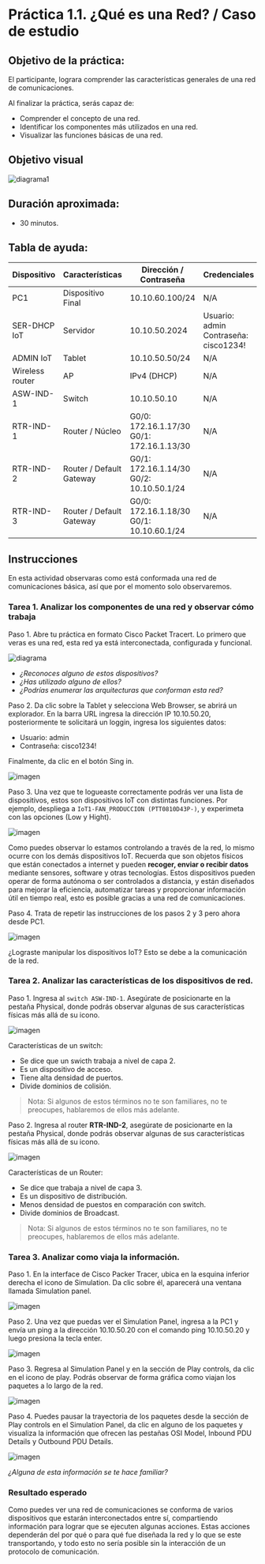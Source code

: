 # Práctica 1.1. ¿Qué es una Red? / Caso de estudio

## Objetivo de la práctica:
El participante, lograra comprender las características generales de una red de comunicaciones.  

Al finalizar la práctica, serás capaz de: 

- Comprender el concepto de una red.  
- Identificar los componentes más utilizados en una red. 
- Visualizar las funciones básicas de una red.  

## Objetivo visual 

![diagrama1](../Imagenes/Práctica1/1.png)

## Duración aproximada:
- 30 minutos.

## Tabla de ayuda:

| Dispositivo     | Características        | Dirección / Contraseña                              | Credenciales                            |
|-----------------|------------------------|-----------------------------------------------------|-----------------------------------------|
| PC1             | Dispositivo Final      | 10.10.60.100/24                                     | N/A                                     |
| SER-DHCP IoT    | Servidor               | 10.10.50.2024                                       | Usuario: admin<br>Contraseña: cisco1234! |
| ADMIN IoT       | Tablet                 | 10.10.50.50/24                                      | N/A                                     |
| Wireless router | AP                     | IPv4 (DHCP)                                         | N/A                                     |
| ASW-IND-1       | Switch                 | 10.10.50.10                                         | N/A                                     |
| RTR-IND-1       | Router / Núcleo        | G0/0: 172.16.1.17/30<br>G0/1: 172.16.1.13/30         | N/A                                     |
| RTR-IND-2       | Router / Default Gateway | G0/1: 172.16.1.14/30<br>G0/2: 10.10.50.1/24        | N/A                                     |
| RTR-IND-3       | Router / Default Gateway | G0/0: 172.16.1.18/30<br>G0/1: 10.10.60.1/24                               | N/A                                     |


## Instrucciones 

En esta actividad observaras como está conformada una red de comunicaciones básica, así que por el momento solo observaremos.

### Tarea 1. Analizar los componentes de una red y observar cómo trabaja 

Paso 1. Abre tu práctica en formato Cisco Packet Tracert. Lo primero que veras es una red, esta red ya está interconectada, configurada y funcional.

![diagrama](../Imagenes/Práctica1/2.png)

- *¿Reconoces alguno de estos dispositivos?*  
- *¿Has utilizado alguno de ellos?*  
- *¿Podrías enumerar las arquitecturas que conforman esta red?*

Paso 2. Da clic sobre la Tablet y selecciona Web Browser, se abrirá un explorador. En la barra URL ingresa la  dirección IP 10.10.50.20, posteriormente te solicitará un loggin, ingresa los siguientes datos:

- Usuario: admin
- Contraseña: cisco1234!

Finalmente, da clic en el botón Sing in.

![imagen](../Imagenes/Práctica1/3.png)

Paso 3. Una vez que te logueaste correctamente podrás ver una lista de dispositivos, estos son dispositivos IoT con distintas funciones. Por ejemplo, despliega a `IoT1-FAN_PRODUCCION (PTT0810D43P-)`, y experimeta con las opciones (Low y Hight).

![imagen](../Imagenes/Práctica1/4.png)

Como puedes observar lo estamos controlando a través de la red, lo mismo ocurre con los demás dispositivos IoT. Recuerda que son objetos físicos que están conectados a internet y pueden **recoger, enviar o recibir datos** mediante sensores, software y otras tecnologías. 
Estos dispositivos pueden operar de forma autónoma o ser controlados a distancia, y están diseñados para mejorar la eficiencia, automatizar tareas y proporcionar información útil en tiempo real, esto es posible gracias a una red de comunicaciones.

Paso 4. Trata de repetir las instrucciones de los pasos 2 y 3 pero ahora desde PC1.

![imagen](../Imagenes/Práctica1/5.png)

¿Lograste manipular los dispositivos IoT? Esto se debe a la comunicación de la red.

### Tarea 2. Analizar las características de los dispositivos de red.

Paso 1. Ingresa al `switch ASW-IND-1`. Asegúrate de posicionarte en la pestaña Physical, donde podrás observar algunas de sus características físicas más allá de su icono.

![imagen](../Imagenes/Práctica1/6.png)

Características de un switch:

- Se dice que un  swicth trabaja a nivel de capa 2.
- Es un dispositivo de acceso.
- Tiene alta densidad de puertos.
- Divide dominios de colisión.

> Nota: Si algunos de estos términos no te son familiares, no te preocupes, hablaremos de ellos más adelante.

Paso 2. Ingresa al router **RTR-IND-2**, asegúrate de posicionarte en la pestaña Physical, donde podrás observar algunas de sus características físicas más allá de su icono.

![imagen](../Imagenes/Práctica1/11.png)

Características de un Router: 

- Se dice que trabaja a nivel de capa 3.
- Es un dispositivo de distribución.
- Menos densidad de puestos en comparación con switch.
- Divide dominios de Broadcast. 

> Nota: Si algunos de estos términos no te son familiares, no te preocupes, hablaremos de ellos más adelante.

### Tarea 3. Analizar como viaja la información.

Paso 1. En la interface de Cisco Packer Tracer, ubica en la esquina inferior derecha el icono de Simulation. Da clic sobre él, aparecerá una ventana llamada Simulation panel.

![imagen](../Imagenes/Práctica1/7.png)

Paso 2. Una vez que puedas ver el Simulation Panel, ingresa a la PC1 y envía un ping a la dirección 10.10.50.20 con el comando ping 10.10.50.20 y luego presiona la tecla enter.

![imagen](../Imagenes/Práctica1/8.png)

Paso 3. Regresa al Simulation Panel y en la sección de Play controls, da clic en el icono de play. Podrás observar de forma gráfica como viajan los paquetes a lo largo de la red.

![imagen](../Imagenes/Práctica1/9.png)

Paso 4. Puedes pausar la trayectoria de los paquetes desde la sección de Play controls en el Simulation Panel, da clic en alguno de los paquetes y visualiza la información que ofrecen las pestañas OSI Model, Inbound PDU Details y Outbound PDU Details.

![imagen](../Imagenes/Práctica1/10.png)

*¿Alguna de esta información se te hace familiar?*


### Resultado esperado
Como puedes ver una red de comunicaciones se conforma de varios dispositivos que estarán interconectados entre sí, compartiendo información para lograr que se ejecuten algunas acciones. Estas acciones dependerán del por qué o para qué fue diseñada la red y lo que se este transportando, y todo esto no sería posible sin la interacción de un protocolo de comunicación. 
